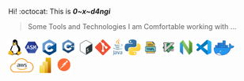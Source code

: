  Hi! :octocat: This is ***0~x~d4ngi***
> Some Tools and Technologies I am Comfortable working with ...
 <p>
 <img  alt="linux" height="32px" src="./media/linux.png"/>
 <img  alt="assembly" height="32px" src="./media/asm.png"/>
    <img  alt="c" height="32px" src="./media/c.png"/>
  <img  alt="c++" height="36px" src="./media/c++.png"/>
  <img  alt="Shell" height="32px" src="./media/shell.png"/>
  <img  alt="Git" height="32px" src="./media/git.png"/>
  <img  alt="java" height="36px" src="./media/java.png"/>
  <img  alt="Python" height="32px" src="./media/python.png"/>
  <img  alt="YAML" height="32px" src="./media/YAML.png"/>
  <img  alt="vim" height="32px" src="./media/vim.png"/>
  <img  alt="Neovim" height="32px" src="./media/neovim.png"/>
  <img  alt="VSCode" height="32px" src="./media/vscode.png"/>
  <img  alt="docker" height="30px" src="./media/docker.png"/>
  <img  alt="aws" height="31px" src="./media/aws.png"/>
  <img  alt="powerbi" height="31px" src="./media/powerbi.png"/>
  <img alt="postman" height="33px" src="./media/postmann.png "/>
  
</p>
